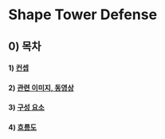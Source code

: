 # Shape Tower Defense

## 0) 목차
#### 1) [컨셉](#컨셉)
#### 2) [관련 이미지, 동영상](#관련)
#### 3) [구성 요소](#구성_요소)
#### 4) [흐름도](#흐름도)
